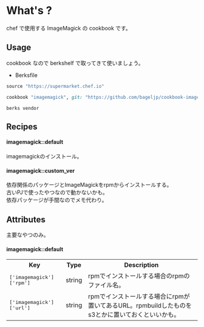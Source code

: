 What's ?
===============
chef で使用する ImageMagick の cookbook です。

Usage
-----
cookbook なので berkshelf で取ってきて使いましょう。

* Berksfile
```ruby
source "https://supermarket.chef.io"

cookbook "imagemagick", git: "https://github.com/bageljp/cookbook-imagemagick.git"
```

```
berks vendor
```

Recipes
----------

#### imagemagick::default
imagemagickのインストール。

#### imagemagick::custom_ver
依存関係のパッケージとImageMagickをrpmからインストールする。  
古いPJで使ったやつなので動かないかも。  
依存パッケージが手間なのでメモ代わり。

Attributes
----------

主要なやつのみ。

#### imagemagick::default
<table>
  <tr>
    <th>Key</th>
    <th>Type</th>
    <th>Description</th>
  </tr>
  <tr>
    <td><tt>['imagemagick']['rpm']</tt></td>
    <td>string</td>
    <td>rpmでインストールする場合のrpmのファイル名。</td>
  </tr>
  <tr>
    <td><tt>['imagemagick']['url']</tt></td>
    <td>string</td>
    <td>rpmでインストールする場合にrpmが置いてあるURL。rpmbuildしたものをs3とかに置いておくといいかも。</td>
  </tr>
</table>

